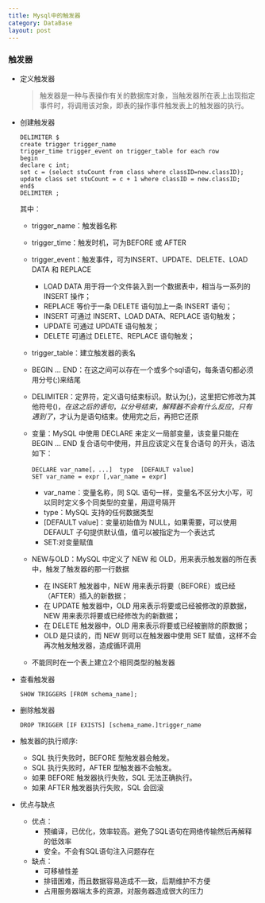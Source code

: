 ```yaml
---
title: Mysql中的触发器
category: DataBase
layout: post
---
```


### 触发器

*   定义触发器
    >触发器是一种与表操作有关的数据库对象，当触发器所在表上出现指定事件时，将调用该对象，即表的操作事件触发表上的触发器的执行。

*   创建触发器
    ```
    DELIMITER $
    create trigger trigger_name
    trigger_time trigger_event on trigger_table for each row
    begin
    declare c int;
    set c = (select stuCount from class where classID=new.classID);
    update class set stuCount = c + 1 where classID = new.classID;
    end$
    DELIMITER ;
    ```
    其中：
    *   trigger_name：触发器名称

    *   trigger_time：触发时机，可为BEFORE 或 AFTER

    *   trigger_event：触发事件，可为INSERT、UPDATE、DELETE、LOAD DATA 和 REPLACE
        *   LOAD DATA 用于将一个文件装入到一个数据表中，相当与一系列的 INSERT 操作；
        *    REPLACE 等价于一条 DELETE 语句加上一条 INSERT 语句；
        *    INSERT 可通过 INSERT、LOAD DATA、REPLACE 语句触发；
        *    UPDATE 可通过 UPDATE 语句触发；
        *    DELETE 可通过 DELETE、REPLACE 语句触发；

    *   trigger_table：建立触发器的表名

    *   BEGIN … END：在这之间可以存在一个或多个sql语句，每条语句都必须用分号(;)来结尾

    *   DELIMITER：定界符，定义语句结束标识。默认为(;)，这里把它修改为其他符号($)，在这之后的语句，以分号结束，解释器
        不会有什么反应，只有遇到了$，才认为是语句结束。使用完之后，再把它还原

    *   变量：MySQL 中使用 DECLARE 来定义一局部变量，该变量只能在 BEGIN … END 复合语句中使用，并且应该定义在复合语句
        的开头，语法如下：
        ```
        DECLARE var_name[，...]  type  [DEFAULT value]
        SET var_name = expr [,var_name = expr]
        ```
        *   var_name：变量名称，同 SQL 语句一样，变量名不区分大小写，可以同时定义多个同类型的变量，用逗号隔开
        *   type：MySQL 支持的任何数据类型
        *   [DEFAULT value]：变量初始值为 NULL，如果需要，可以使用 DEFAULT 子句提供默认值，值可以被指定为一个表达式
        *   SET:对变量赋值

    *   NEW与OLD：MySQL 中定义了 NEW 和 OLD，用来表示触发器的所在表中，触发了触发器的那一行数据
        *   在 INSERT 触发器中，NEW 用来表示将要（BEFORE）或已经（AFTER）插入的新数据；
        *   在 UPDATE 触发器中，OLD 用来表示将要或已经被修改的原数据，NEW 用来表示将要或已经修改为的新数据；
        *   在 DELETE 触发器中，OLD 用来表示将要或已经被删除的原数据；
        *   OLD 是只读的，而 NEW 则可以在触发器中使用 SET 赋值，这样不会再次触发触发器，造成循环调用

    *   不能同时在一个表上建立2个相同类型的触发器

*   查看触发器
    ```
    SHOW TRIGGERS [FROM schema_name];
    ```

*   删除触发器
    ```
    DROP TRIGGER [IF EXISTS] [schema_name.]trigger_name
    ```

*   触发器的执行顺序:
    *   SQL 执行失败时，BEFORE 型触发器会触发。
    *   SQL 执行失败时，AFTER 型触发器不会触发。
    *   如果 BEFORE 触发器执行失败，SQL 无法正确执行。
    *   如果 AFTER 触发器执行失败，SQL 会回滚

*   优点与缺点
    *   优点：
        *   预编译，已优化，效率较高。避免了SQL语句在网络传输然后再解释的低效率
        *   安全。不会有SQL语句注入问题存在
    *   缺点：
        *   可移植性差
        *   排错困难，而且数据容易造成不一致，后期维护不方便
        *   占用服务器端太多的资源，对服务器造成很大的压力
